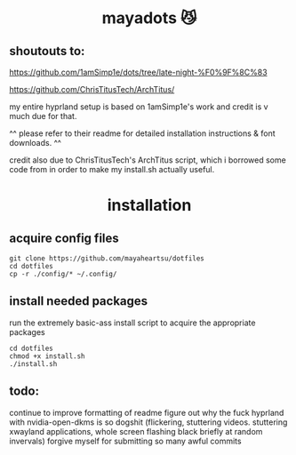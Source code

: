 <div align="center">
    <h1>mayadots 😼</h1>
</div>

## shoutouts to: 
https://github.com/1amSimp1e/dots/tree/late-night-%F0%9F%8C%83 

https://github.com/ChrisTitusTech/ArchTitus/

my entire hyprland setup is based on 1amSimp1e's work and credit is v much due for that.

^^ please refer to their readme for detailed installation instructions & font downloads. ^^

credit also due to ChrisTitusTech's ArchTitus script, which i borrowed some code from in order to make my install.sh actually useful.


<div align="center">
    <h1>installation</h1>
</div>

## acquire config files

```
git clone https://github.com/mayaheartsu/dotfiles
cd dotfiles
cp -r ./config/* ~/.config/
```

## install needed packages
run the extremely basic-ass install script to acquire the appropriate packages
```
cd dotfiles
chmod +x install.sh
./install.sh
```

## todo:
continue to improve formatting of readme
figure out why the fuck hyprland with nvidia-open-dkms is so dogshit (flickering, stuttering videos. stuttering xwayland applications, whole screen flashing black briefly at random invervals)
forgive myself for submitting so many awful commits
